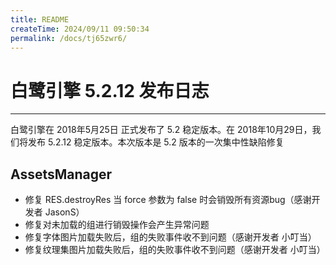 ```yaml
---
title: README
createTime: 2024/09/11 09:50:34
permalink: /docs/tj65zwr6/
---
```

# 白鹭引擎 5.2.12 发布日志


---


白鹭引擎在 2018年5月25日 正式发布了 5.2 稳定版本。在 2018年10月29日，我们将发布 5.2.12 稳定版本。本次版本是 5.2 版本的一次集中性缺陷修复



## AssetsManager

* 修复 RES.destroyRes 当 force 参数为 false 时会销毁所有资源bug（感谢开发者 JasonS）
* 修复对未加载的组进行销毁操作会产生异常问题
* 修复字体图片加载失败后，组的失败事件收不到问题（感谢开发者 小叮当）
* 修复纹理集图片加载失败后，组的失败事件收不到问题（感谢开发者 小叮当）
